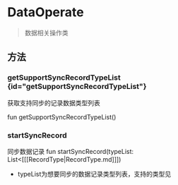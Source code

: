 <show-structure depth="2"/>

# DataOperate

> 数据相关操作类

## 方法

### getSupportSyncRecordTypeList {id="getSupportSyncRecordTypeList"}

获取支持同步的记录数据类型列表

<code-block lang="Kotlin">
    fun getSupportSyncRecordTypeList()
</code-block>

### startSyncRecord

同步数据记录
<code-block lang="Kotlin">
    fun startSyncRecord(typeList: List&lt;[[[RecordType|RecordType.md]]])
</code-block>

- typeList为想要同步的数据记录类型列表，支持的类型见[](#getSupportSyncRecordTypeList)
